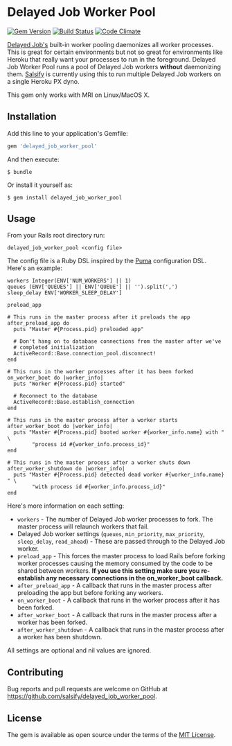 # Delayed Job Worker Pool

[![Gem Version](https://badge.fury.io/rb/delayed_job_worker_pool.png)][gem]
[![Build Status](https://secure.travis-ci.org/salsify/delayed_job_worker_pool.png?branch=master)][travis]
[![Code Climate](https://codeclimate.com/github/salsify/delayed_job_worker_pool.png)][codeclimate]

[gem]: https://rubygems.org/gems/delayed_job_worker_pool
[travis]: http://travis-ci.org/salsify/delayed_job_worker_pool
[codeclimate]: https://codeclimate.com/github/salsify/delayed_job_worker_pool

[Delayed Job's](https://github.com/collectiveidea/delayed_job) built-in worker pooling daemonizes all worker processes. This is great for certain environments but not so great for environments like Heroku that really want your processes to run in the foreground. Delayed Job Worker Pool runs a pool of Delayed Job workers **without** daemonizing them. [Salsify](http://salsify.com) is currently using this to run multiple Delayed Job workers on a single Heroku PX dyno.
 
This gem only works with MRI on Linux/MacOS X.

## Installation

Add this line to your application's Gemfile:

```ruby
gem 'delayed_job_worker_pool'
```

And then execute:

    $ bundle

Or install it yourself as:

    $ gem install delayed_job_worker_pool

## Usage

From your Rails root directory run:

```
delayed_job_worker_pool <config file>
```

The config file is a Ruby DSL inspired by the [Puma](https://github.com/puma/puma) configuration DSL. Here's an example:

```
workers Integer(ENV['NUM_WORKERS'] || 1)
queues (ENV['QUEUES'] || ENV['QUEUE'] || '').split(',')
sleep_delay ENV['WORKER_SLEEP_DELAY']

preload_app

# This runs in the master process after it preloads the app
after_preload_app do
  puts "Master #{Process.pid} preloaded app"
  
  # Don't hang on to database connections from the master after we've 
  # completed initialization
  ActiveRecord::Base.connection_pool.disconnect!
end

# This runs in the worker processes after it has been forked
on_worker_boot do |worker_info|
  puts "Worker #{Process.pid} started"
  
  # Reconnect to the database
  ActiveRecord::Base.establish_connection
end

# This runs in the master process after a worker starts
after_worker_boot do |worker_info|
  puts "Master #{Process.pid} booted worker #{worker_info.name} with " \
        "process id #{worker_info.process_id}"
end

# This runs in the master process after a worker shuts down
after_worker_shutdown do |worker_info|
  puts "Master #{Process.pid} detected dead worker #{worker_info.name} " \
        "with process id #{worker_info.process_id}"
end
```

Here's more information on each setting:

* `workers` - The number of Delayed Job worker processes to fork. The master process will relaunch workers that fail.
* Delayed Job worker settings (`queues`, `min_priority`, `max_priority`, `sleep_delay`, `read_ahead`) - These are passed through to the Delayed Job worker.
* `preload_app` - This forces the master process to load Rails before forking worker processes causing the memory consumed by the code to be shared between workers. **If you use this setting make sure you re-establish any necessary connections in the on_worker_boot callback.**
* `after_preload_app` - A callback that runs in the master process after preloading the app but before forking any workers.
* `on_worker_boot` - A callback that runs in the worker process after it has been forked.
* `after_worker_boot` - A callback that runs in the master process after a worker has been forked.
* `after_worker_shutdown` - A callback that runs in the master process after a worker has been shutdown.

All settings are optional and nil values are ignored. 

## Contributing

Bug reports and pull requests are welcome on GitHub at https://github.com/salsify/delayed_job_worker_pool.


## License

The gem is available as open source under the terms of the [MIT License](http://opensource.org/licenses/MIT).

